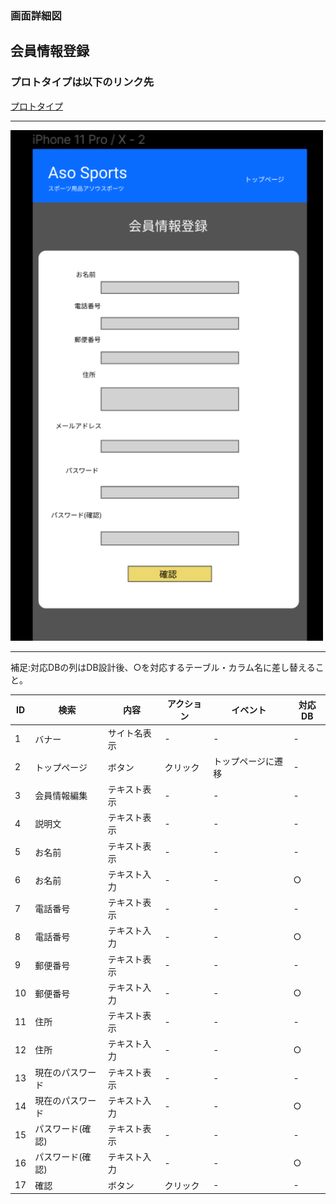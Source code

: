 ### 画面詳細図
## 会員情報登録
### プロトタイプは以下のリンク先
[プロトタイプ](https://www.figma.com/file/36DPETfL3dwzP5NjNW1WZQ/Untitled?node-id=0%3A1)
*****
<img src="img/register.png" width="500">

*****

補足:対応DBの列はDB設計後、○を対応するテーブル・カラム名に差し替えること。

| ID | 検索 | 内容 | アクション | イベント | 対応DB |
|----|-----|-----|---------|--------|-------|
|1|バナー|サイト名表示|-|-|-|
|2|トップページ|ボタン|クリック|トップページに遷移|-|
|3|会員情報編集|テキスト表示|-|-|-|
|4|説明文|テキスト表示|-|-|-|
|5|お名前|テキスト表示|-|-|-|
|6|お名前|テキスト入力|-|-|○|
|7|電話番号|テキスト表示|-|-|-|
|8|電話番号|テキスト入力|-|-|○|
|9|郵便番号|テキスト表示|-|-|-|
|10|郵便番号|テキスト入力|-|-|○|
|11|住所|テキスト表示|-|-|-|
|12|住所|テキスト入力|-|-|○|
|13|現在のパスワード|テキスト表示|-|-|-|
|14|現在のパスワード|テキスト入力|-|-|○|
|15|パスワード(確認)|テキスト表示|-|-|-|
|16|パスワード(確認)|テキスト入力|-|-|○|
|17|確認|ボタン|クリック|-|-|
